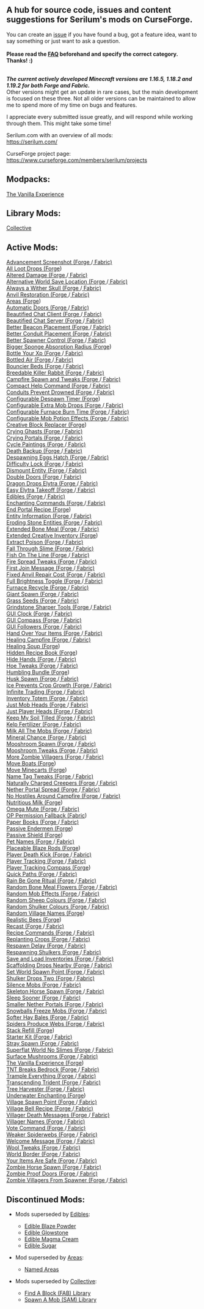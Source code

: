 ## A hub for source code, issues and content suggestions for Serilum's mods on CurseForge.
You can create an [issue](https://github.com/ricksouth/serilum-mc-mods/issues/new/choose) if you have found a bug, got a feature idea, want to say something or just want to ask a question.
<br><br>**Please read the [FAQ](https://github.com/ricksouth/serilum-mc-mods/wiki/FAQ) beforehand and specify the correct category. Thanks! :)**<br><br>

**_The current actively developed Minecraft versions are 1.16.5, 1.18.2 and 1.19.2 for both Forge and Fabric._**\
Other versions might get an update in rare cases, but the main development is focused on these three. Not all older versions can be maintained to allow me to spend more of my time on bugs and features.

I appreciate every submitted issue greatly, and will respond while working through them. This might take some time!

Serilum.com with an overview of all mods:\
 https://serilum.com/
 
CurseForge project page:\
 https://www.curseforge.com/members/serilum/projects


## Modpacks:
[The Vanilla Experience](https://curseforge.com/minecraft/modpacks/the-vanilla-experience)

## Library Mods:
[Collective](https://curseforge.com/minecraft/mc-mods/collective)

## Active Mods:
[Advancement Screenshot (Forge ](https://curseforge.com/minecraft/mc-mods/advancement-screenshot)/[ Fabric)](https://curseforge.com/minecraft/mc-mods/advancement-screenshot-fabric)\
[All Loot Drops (Forge](https://curseforge.com/minecraft/mc-mods/all-loot-drops))\
[Altered Damage (Forge ](https://curseforge.com/minecraft/mc-mods/altered-damage)/[ Fabric)](https://curseforge.com/minecraft/mc-mods/altered-damage-fabric)\
[Alternative World Save Location (Forge ](https://curseforge.com/minecraft/mc-mods/alternative-world-save-location)/[ Fabric)](https://curseforge.com/minecraft/mc-mods/alternative-world-save-location-fabric)\
[Always a Wither Skull (Forge ](https://curseforge.com/minecraft/mc-mods/always-a-wither-skull)/[ Fabric)](https://curseforge.com/minecraft/mc-mods/always-a-wither-skull-fabric)\
[Anvil Restoration (Forge ](https://curseforge.com/minecraft/mc-mods/anvil-restoration)/[ Fabric)](https://curseforge.com/minecraft/mc-mods/anvil-restoration-fabric)\
[Areas (Forge](https://curseforge.com/minecraft/mc-mods/areas))\
[Automatic Doors (Forge ](https://curseforge.com/minecraft/mc-mods/automatic-doors)/[ Fabric)](https://curseforge.com/minecraft/mc-mods/automatic-doors-fabric)\
[Beautified Chat Client (Forge ](https://curseforge.com/minecraft/mc-mods/beautified-chat-client)/[ Fabric)](https://curseforge.com/minecraft/mc-mods/beautified-chat-client-fabric)\
[Beautified Chat Server (Forge ](https://curseforge.com/minecraft/mc-mods/beautified-chat-server)/[ Fabric)](https://curseforge.com/minecraft/mc-mods/beautified-chat-server-fabric)\
[Better Beacon Placement (Forge ](https://curseforge.com/minecraft/mc-mods/better-beacon-placement)/[ Fabric)](https://curseforge.com/minecraft/mc-mods/better-beacon-placement-fabric)\
[Better Conduit Placement (Forge ](https://curseforge.com/minecraft/mc-mods/better-conduit-placement)/[ Fabric)](https://curseforge.com/minecraft/mc-mods/better-conduit-placement-fabric)\
[Better Spawner Control (Forge ](https://curseforge.com/minecraft/mc-mods/better-spawner-control)/[ Fabric)](https://curseforge.com/minecraft/mc-mods/better-spawner-control-fabric)\
[Bigger Sponge Absorption Radius (Forge](https://curseforge.com/minecraft/mc-mods/bigger-sponge-absorption-radius))\
[Bottle Your Xp (Forge ](https://curseforge.com/minecraft/mc-mods/bottle-your-xp)/[ Fabric)](https://curseforge.com/minecraft/mc-mods/bottle-your-xp-fabric)\
[Bottled Air (Forge ](https://curseforge.com/minecraft/mc-mods/bottled-air)/[ Fabric)](https://curseforge.com/minecraft/mc-mods/bottled-air-fabric)\
[Bouncier Beds (Forge ](https://curseforge.com/minecraft/mc-mods/bouncier-beds)/[ Fabric)](https://curseforge.com/minecraft/mc-mods/bouncier-beds-fabric)\
[Breedable Killer Rabbit (Forge ](https://curseforge.com/minecraft/mc-mods/breedable-killer-rabbit)/[ Fabric)](https://curseforge.com/minecraft/mc-mods/breedable-killer-rabbit-fabric)\
[Campfire Spawn and Tweaks (Forge ](https://curseforge.com/minecraft/mc-mods/campfire-spawn-and-tweaks)/[ Fabric)](https://curseforge.com/minecraft/mc-mods/campfire-spawn-and-tweaks-fabric)\
[Compact Help Command (Forge ](https://curseforge.com/minecraft/mc-mods/compact-help-command)/[ Fabric)](https://curseforge.com/minecraft/mc-mods/compact-help-command-fabric)\
[Conduits Prevent Drowned (Forge ](https://curseforge.com/minecraft/mc-mods/conduits-prevent-drowned)/[ Fabric)](https://curseforge.com/minecraft/mc-mods/conduits-prevent-drowned-fabric)\
[Configurable Despawn Timer (Forge](https://curseforge.com/minecraft/mc-mods/configurable-despawn-timer))\
[Configurable Extra Mob Drops (Forge ](https://curseforge.com/minecraft/mc-mods/configurable-extra-mob-drops)/[ Fabric)](https://curseforge.com/minecraft/mc-mods/configurable-extra-mob-drops-fabric)\
[Configurable Furnace Burn Time (Forge ](https://curseforge.com/minecraft/mc-mods/configurable-furnace-burn-time)/[ Fabric)](https://curseforge.com/minecraft/mc-mods/configurable-furnace-burn-time-fabric)\
[Configurable Mob Potion Effects (Forge ](https://curseforge.com/minecraft/mc-mods/configurable-mob-potion-effects)/[ Fabric)](https://curseforge.com/minecraft/mc-mods/configurable-mob-potion-effects-fabric)\
[Creative Block Replacer (Forge](https://curseforge.com/minecraft/mc-mods/creative-block-replacer))\
[Crying Ghasts (Forge ](https://curseforge.com/minecraft/mc-mods/crying-ghasts)/[ Fabric)](https://curseforge.com/minecraft/mc-mods/crying-ghasts-fabric)\
[Crying Portals (Forge ](https://curseforge.com/minecraft/mc-mods/crying-portals)/[ Fabric)](https://curseforge.com/minecraft/mc-mods/crying-portals-fabric)\
[Cycle Paintings (Forge ](https://curseforge.com/minecraft/mc-mods/cycle-paintings)/[ Fabric)](https://curseforge.com/minecraft/mc-mods/cycle-paintings-fabric)\
[Death Backup (Forge ](https://curseforge.com/minecraft/mc-mods/death-backup)/[ Fabric)](https://curseforge.com/minecraft/mc-mods/death-backup-fabric)\
[Despawning Eggs Hatch (Forge ](https://curseforge.com/minecraft/mc-mods/despawning-eggs-hatch)/[ Fabric)](https://curseforge.com/minecraft/mc-mods/despawning-eggs-hatch-fabric)\
[Difficulty Lock (Forge ](https://curseforge.com/minecraft/mc-mods/difficulty-lock)/[ Fabric)](https://curseforge.com/minecraft/mc-mods/difficulty-lock-fabric)\
[Dismount Entity (Forge ](https://curseforge.com/minecraft/mc-mods/dismount-entity)/[ Fabric)](https://curseforge.com/minecraft/mc-mods/dismount-entity-fabric)\
[Double Doors (Forge ](https://curseforge.com/minecraft/mc-mods/double-doors)/[ Fabric)](https://curseforge.com/minecraft/mc-mods/double-doors-fabric)\
[Dragon Drops Elytra (Forge ](https://curseforge.com/minecraft/mc-mods/dragon-drops-elytra)/[ Fabric)](https://curseforge.com/minecraft/mc-mods/dragon-drops-elytra-fabric)\
[Easy Elytra Takeoff (Forge ](https://curseforge.com/minecraft/mc-mods/easy-elytra-takeoff)/[ Fabric)](https://curseforge.com/minecraft/mc-mods/easy-elytra-takeoff-fabric)\
[Edibles (Forge ](https://curseforge.com/minecraft/mc-mods/edibles)/[ Fabric)](https://curseforge.com/minecraft/mc-mods/edibles-fabric)\
[Enchanting Commands (Forge ](https://curseforge.com/minecraft/mc-mods/enchanting-commands)/[ Fabric)](https://curseforge.com/minecraft/mc-mods/enchanting-commands-fabric)\
[End Portal Recipe (Forge](https://curseforge.com/minecraft/mc-mods/end-portal-recipe))\
[Entity Information (Forge ](https://curseforge.com/minecraft/mc-mods/entity-information)/[ Fabric)](https://curseforge.com/minecraft/mc-mods/entity-information-fabric)\
[Eroding Stone Entities (Forge ](https://curseforge.com/minecraft/mc-mods/eroding-stone-entities)/[ Fabric)](https://curseforge.com/minecraft/mc-mods/eroding-stone-entities-fabric)\
[Extended Bone Meal (Forge ](https://curseforge.com/minecraft/mc-mods/extended-bone-meal)/[ Fabric)](https://curseforge.com/minecraft/mc-mods/extended-bone-meal-fabric)\
[Extended Creative Inventory (Forge](https://curseforge.com/minecraft/mc-mods/extended-creative-inventory))\
[Extract Poison (Forge ](https://curseforge.com/minecraft/mc-mods/extract-poison)/[ Fabric)](https://curseforge.com/minecraft/mc-mods/extract-poison-fabric)\
[Fall Through Slime (Forge ](https://curseforge.com/minecraft/mc-mods/fall-through-slime)/[ Fabric)](https://curseforge.com/minecraft/mc-mods/fall-through-slime-fabric)\
[Fish On The Line (Forge ](https://curseforge.com/minecraft/mc-mods/fish-on-the-line)/[ Fabric)](https://curseforge.com/minecraft/mc-mods/fish-on-the-line-fabric)\
[Fire Spread Tweaks (Forge ](https://curseforge.com/minecraft/mc-mods/fire-spread-tweaks)/[ Fabric)](https://curseforge.com/minecraft/mc-mods/fire-spread-tweaks-fabric)\
[First Join Message (Forge ](https://curseforge.com/minecraft/mc-mods/first-join-message)/[ Fabric)](https://curseforge.com/minecraft/mc-mods/first-join-message-fabric)\
[Fixed Anvil Repair Cost (Forge ](https://curseforge.com/minecraft/mc-mods/fixed-anvil-repair-cost)/[ Fabric)](https://curseforge.com/minecraft/mc-mods/fixed-anvil-repair-cost-fabric)\
[Full Brightness Toggle (Forge ](https://curseforge.com/minecraft/mc-mods/full-brightness-toggle)/[ Fabric)](https://curseforge.com/minecraft/mc-mods/full-brightness-toggle-fabric)\
[Furnace Recycle (Forge ](https://curseforge.com/minecraft/mc-mods/furnace-recycle)/[ Fabric)](https://curseforge.com/minecraft/mc-mods/furnace-recycle-fabric)\
[Giant Spawn (Forge ](https://curseforge.com/minecraft/mc-mods/giant-spawn)/[ Fabric)](https://curseforge.com/minecraft/mc-mods/giant-spawn-fabric)\
[Grass Seeds (Forge ](https://curseforge.com/minecraft/mc-mods/grass-seeds)/[ Fabric)](https://curseforge.com/minecraft/mc-mods/grass-seeds-fabric)\
[Grindstone Sharper Tools (Forge ](https://curseforge.com/minecraft/mc-mods/grindstone-sharper-tools)/[ Fabric)](https://curseforge.com/minecraft/mc-mods/grindstone-sharper-tools-fabric)\
[GUI Clock (Forge ](https://curseforge.com/minecraft/mc-mods/gui-clock)/[ Fabric)](https://curseforge.com/minecraft/mc-mods/gui-clock-fabric-version)\
[GUI Compass (Forge ](https://curseforge.com/minecraft/mc-mods/gui-compass)/[ Fabric)](https://curseforge.com/minecraft/mc-mods/gui-compass-fabric-version)\
[GUI Followers (Forge ](https://curseforge.com/minecraft/mc-mods/gui-followers)/[ Fabric)](https://curseforge.com/minecraft/mc-mods/gui-followers-fabric)\
[Hand Over Your Items (Forge ](https://curseforge.com/minecraft/mc-mods/hand-over-your-items)/[ Fabric)](https://curseforge.com/minecraft/mc-mods/hand-over-your-items-fabric)\
[Healing Campfire (Forge ](https://curseforge.com/minecraft/mc-mods/healing-campfire)/[ Fabric)](https://curseforge.com/minecraft/mc-mods/healing-campfire-fabric)\
[Healing Soup (Forge](https://curseforge.com/minecraft/mc-mods/healing-soup))\
[Hidden Recipe Book (Forge](https://curseforge.com/minecraft/mc-mods/hidden-recipe-book))\
[Hide Hands (Forge ](https://curseforge.com/minecraft/mc-mods/hide-hands)/[ Fabric)](https://curseforge.com/minecraft/mc-mods/hide-hands-fabric)\
[Hoe Tweaks (Forge ](https://curseforge.com/minecraft/mc-mods/hoe-tweaks)/[ Fabric)](https://curseforge.com/minecraft/mc-mods/hoe-tweaks-fabric)\
[Humbling Bundle (Forge](https://curseforge.com/minecraft/mc-mods/humbling-bundle))\
[Husk Spawn (Forge ](https://curseforge.com/minecraft/mc-mods/husk-spawn)/[ Fabric)](https://curseforge.com/minecraft/mc-mods/husk-spawn-fabric)\
[Ice Prevents Crop Growth (Forge ](https://curseforge.com/minecraft/mc-mods/ice-prevents-crop-growth)/[ Fabric)](https://curseforge.com/minecraft/mc-mods/ice-prevents-crop-growth-fabric)\
[Infinite Trading (Forge ](https://curseforge.com/minecraft/mc-mods/infinite-trading)/[ Fabric)](https://curseforge.com/minecraft/mc-mods/infinite-trading-fabric)\
[Inventory Totem (Forge ](https://curseforge.com/minecraft/mc-mods/inventory-totem)/[ Fabric)](https://curseforge.com/minecraft/mc-mods/inventory-totem-fabric)\
[Just Mob Heads (Forge ](https://curseforge.com/minecraft/mc-mods/just-mob-heads)/[ Fabric)](https://curseforge.com/minecraft/mc-mods/just-mob-heads-fabric)\
[Just Player Heads (Forge ](https://curseforge.com/minecraft/mc-mods/just-player-heads)/[ Fabric)](https://curseforge.com/minecraft/mc-mods/just-player-heads-fabric)\
[Keep My Soil Tilled (Forge ](https://curseforge.com/minecraft/mc-mods/keep-my-soil-tilled)/[ Fabric)](https://curseforge.com/minecraft/mc-mods/keep-my-soil-tilled-fabric)\
[Kelp Fertilizer (Forge ](https://curseforge.com/minecraft/mc-mods/kelp-fertilizer)/[ Fabric)](https://curseforge.com/minecraft/mc-mods/kelp-fertilizer-fabric)\
[Milk All The Mobs (Forge ](https://curseforge.com/minecraft/mc-mods/milk-all-the-mobs)/[ Fabric)](https://curseforge.com/minecraft/mc-mods/milk-all-the-mobs-fabric)\
[Mineral Chance (Forge ](https://curseforge.com/minecraft/mc-mods/mineral-chance)/[ Fabric)](https://curseforge.com/minecraft/mc-mods/mineral-chance-fabric)\
[Mooshroom Spawn (Forge ](https://curseforge.com/minecraft/mc-mods/mooshroom-spawn)/[ Fabric)](https://curseforge.com/minecraft/mc-mods/mooshroom-spawn-fabric)\
[Mooshroom Tweaks (Forge ](https://curseforge.com/minecraft/mc-mods/mooshroom-tweaks)/[ Fabric)](https://curseforge.com/minecraft/mc-mods/mooshroom-tweaks-fabric)\
[More Zombie Villagers (Forge ](https://curseforge.com/minecraft/mc-mods/more-zombie-villagers)/[ Fabric)](https://curseforge.com/minecraft/mc-mods/more-zombie-villagers-fabric)\
[Move Boats (Forge](https://curseforge.com/minecraft/mc-mods/move-boats))\
[Move Minecarts (Forge](https://curseforge.com/minecraft/mc-mods/move-minecarts))\
[Name Tag Tweaks (Forge ](https://curseforge.com/minecraft/mc-mods/name-tag-tweaks)/[ Fabric)](https://curseforge.com/minecraft/mc-mods/name-tag-tweaks-fabric)\
[Naturally Charged Creepers (Forge ](https://curseforge.com/minecraft/mc-mods/naturally-charged-creepers)/[ Fabric)](https://curseforge.com/minecraft/mc-mods/naturally-charged-creepers-fabric)\
[Nether Portal Spread (Forge ](https://curseforge.com/minecraft/mc-mods/nether-portal-spread)/[ Fabric)](https://curseforge.com/minecraft/mc-mods/nether-portal-spread-fabric)\
[No Hostiles Around Campfire (Forge ](https://curseforge.com/minecraft/mc-mods/no-hostiles-around-campfire)/[ Fabric)](https://curseforge.com/minecraft/mc-mods/no-hostiles-around-campfire-fabric)\
[Nutritious Milk (Forge](https://curseforge.com/minecraft/mc-mods/nutritious-milk))\
[Omega Mute (Forge ](https://curseforge.com/minecraft/mc-mods/omega-mute)/[ Fabric)](https://curseforge.com/minecraft/mc-mods/omega-mute-fabric)\
[OP Permission Fallback (Fabric](https://curseforge.com/minecraft/mc-mods/op-permission-fallback-fabric))\
[Paper Books (Forge ](https://curseforge.com/minecraft/mc-mods/paper-books)/[ Fabric)](https://curseforge.com/minecraft/mc-mods/paper-books-fabric)\
[Passive Endermen (Forge](https://curseforge.com/minecraft/mc-mods/passive-endermen))\
[Passive Shield (Forge](https://curseforge.com/minecraft/mc-mods/passive-shield))\
[Pet Names (Forge ](https://curseforge.com/minecraft/mc-mods/pet-names)/[ Fabric)](https://curseforge.com/minecraft/mc-mods/pet-names-fabric)\
[Placeable Blaze Rods (Forge](https://curseforge.com/minecraft/mc-mods/placeable-blaze-rods))\
[Player Death Kick (Forge ](https://curseforge.com/minecraft/mc-mods/player-death-kick)/[ Fabric)](https://curseforge.com/minecraft/mc-mods/player-death-kick-fabric)\
[Player Tracking (Forge ](https://curseforge.com/minecraft/mc-mods/player-tracking)/[ Fabric)](https://curseforge.com/minecraft/mc-mods/player-tracking-fabric)\
[Player Tracking Compass (Forge](https://curseforge.com/minecraft/mc-mods/player-tracking-compass))\
[Quick Paths (Forge ](https://curseforge.com/minecraft/mc-mods/quick-paths)/[ Fabric)](https://curseforge.com/minecraft/mc-mods/quick-paths-fabric)\
[Rain Be Gone Ritual (Forge ](https://curseforge.com/minecraft/mc-mods/rain-be-gone-ritual)/[ Fabric)](https://curseforge.com/minecraft/mc-mods/rain-be-gone-ritual-fabric)\
[Random Bone Meal Flowers (Forge ](https://curseforge.com/minecraft/mc-mods/random-bone-meal-flowers)/[ Fabric)](https://curseforge.com/minecraft/mc-mods/random-bone-meal-flowers-fabric)\
[Random Mob Effects (Forge ](https://curseforge.com/minecraft/mc-mods/random-mob-effects)/[ Fabric)](https://curseforge.com/minecraft/mc-mods/random-mob-effects-fabric)\
[Random Sheep Colours (Forge ](https://curseforge.com/minecraft/mc-mods/random-sheep-colours)/[ Fabric)](https://curseforge.com/minecraft/mc-mods/random-sheep-colours-fabric)\
[Random Shulker Colours (Forge ](https://curseforge.com/minecraft/mc-mods/random-shulker-colours)/[ Fabric)](https://curseforge.com/minecraft/mc-mods/random-shulker-colours-fabric)\
[Random Village Names (Forge](https://curseforge.com/minecraft/mc-mods/random-village-names))\
[Realistic Bees (Forge](https://curseforge.com/minecraft/mc-mods/realistic-bees))\
[Recast (Forge ](https://curseforge.com/minecraft/mc-mods/recast)/[ Fabric)](https://curseforge.com/minecraft/mc-mods/recast-fabric)\
[Recipe Commands (Forge ](https://curseforge.com/minecraft/mc-mods/recipe-commands)/[ Fabric)](https://curseforge.com/minecraft/mc-mods/recipe-commands-fabric)\
[Replanting Crops (Forge ](https://curseforge.com/minecraft/mc-mods/replanting-crops)/[ Fabric)](https://curseforge.com/minecraft/mc-mods/replanting-crops-fabric)\
[Respawn Delay (Forge ](https://curseforge.com/minecraft/mc-mods/respawn-delay)/[ Fabric)](https://curseforge.com/minecraft/mc-mods/respawn-delay-fabric)\
[Respawning Shulkers (Forge ](https://curseforge.com/minecraft/mc-mods/respawning-shulkers)/[ Fabric)](https://curseforge.com/minecraft/mc-mods/respawning-shulkers-fabric)\
[Save and Load Inventories (Forge ](https://curseforge.com/minecraft/mc-mods/save-and-load-inventories)/[ Fabric)](https://curseforge.com/minecraft/mc-mods/save-and-load-inventories-fabric)\
[Scaffolding Drops Nearby (Forge ](https://curseforge.com/minecraft/mc-mods/scaffolding-drops-nearby)/[ Fabric)](https://curseforge.com/minecraft/mc-mods/scaffolding-drops-nearby-fabric)\
[Set World Spawn Point (Forge ](https://curseforge.com/minecraft/mc-mods/set-world-spawn-point)/[ Fabric)](https://curseforge.com/minecraft/mc-mods/set-world-spawn-point-fabric)\
[Shulker Drops Two (Forge ](https://curseforge.com/minecraft/mc-mods/shulker-drops-two)/[ Fabric)](https://curseforge.com/minecraft/mc-mods/shulker-drops-two-fabric)\
[Silence Mobs (Forge ](https://curseforge.com/minecraft/mc-mods/silence-mobs)/[ Fabric)](https://curseforge.com/minecraft/mc-mods/silence-mobs-fabric)\
[Skeleton Horse Spawn (Forge ](https://curseforge.com/minecraft/mc-mods/skeleton-horse-spawn)/[ Fabric)](https://curseforge.com/minecraft/mc-mods/skeleton-horse-spawn-fabric)\
[Sleep Sooner (Forge ](https://curseforge.com/minecraft/mc-mods/sleep-sooner)/[ Fabric)](https://curseforge.com/minecraft/mc-mods/sleep-sooner-fabric)\
[Smaller Nether Portals (Forge ](https://curseforge.com/minecraft/mc-mods/smaller-nether-portals)/[ Fabric)](https://curseforge.com/minecraft/mc-mods/smaller-nether-portals-fabric)\
[Snowballs Freeze Mobs (Forge ](https://curseforge.com/minecraft/mc-mods/snowballs-freeze-mobs)/[ Fabric)](https://curseforge.com/minecraft/mc-mods/snowballs-freeze-mobs-fabric)\
[Softer Hay Bales (Forge ](https://curseforge.com/minecraft/mc-mods/softer-hay-bales)/[ Fabric)](https://curseforge.com/minecraft/mc-mods/softer-hay-bales-fabric)\
[Spiders Produce Webs (Forge ](https://curseforge.com/minecraft/mc-mods/spiders-produce-webs)/[ Fabric)](https://curseforge.com/minecraft/mc-mods/spiders-produce-webs-fabric)\
[Stack Refill (Forge](https://curseforge.com/minecraft/mc-mods/stack-refill))\
[Starter Kit (Forge ](https://curseforge.com/minecraft/mc-mods/starter-kit)/[ Fabric)](https://curseforge.com/minecraft/mc-mods/starter-kit-fabric)\
[Stray Spawn (Forge ](https://curseforge.com/minecraft/mc-mods/stray-spawn)/[ Fabric)](https://curseforge.com/minecraft/mc-mods/stray-spawn-fabric)\
[Superflat World No Slimes (Forge ](https://curseforge.com/minecraft/mc-mods/superflat-world-no-slimes)/[ Fabric)](https://curseforge.com/minecraft/mc-mods/superflat-world-no-slimes-fabric)\
[Surface Mushrooms (Forge ](https://curseforge.com/minecraft/mc-mods/surface-mushrooms)/[ Fabric)](https://curseforge.com/minecraft/mc-mods/surface-mushrooms-fabric)\
[The Vanilla Experience (Forge](https://curseforge.com/minecraft/mc-mods/the-vanilla-experience))\
[TNT Breaks Bedrock (Forge ](https://curseforge.com/minecraft/mc-mods/tnt-breaks-bedrock)/[ Fabric)](https://curseforge.com/minecraft/mc-mods/tnt-breaks-bedrock-fabric)\
[Trample Everything (Forge ](https://curseforge.com/minecraft/mc-mods/trample-everything)/[ Fabric)](https://curseforge.com/minecraft/mc-mods/trample-everything-fabric)\
[Transcending Trident (Forge ](https://curseforge.com/minecraft/mc-mods/transcending-trident)/[ Fabric)](https://curseforge.com/minecraft/mc-mods/transcending-trident-fabric)\
[Tree Harvester (Forge ](https://curseforge.com/minecraft/mc-mods/tree-harvester)/[ Fabric)](https://curseforge.com/minecraft/mc-mods/tree-harvester-fabric)\
[Underwater Enchanting (Forge](https://curseforge.com/minecraft/mc-mods/underwater-enchanting))\
[Village Spawn Point (Forge ](https://curseforge.com/minecraft/mc-mods/village-spawn-point)/[ Fabric)](https://curseforge.com/minecraft/mc-mods/village-spawn-point-fabric)\
[Village Bell Recipe (Forge ](https://curseforge.com/minecraft/mc-mods/village-bell-recipe)/[ Fabric)](https://curseforge.com/minecraft/mc-mods/village-bell-recipe-fabric)\
[Villager Death Messages (Forge ](https://curseforge.com/minecraft/mc-mods/villager-death-messages)/[ Fabric)](https://curseforge.com/minecraft/mc-mods/villager-death-messages-fabric)\
[Villager Names (Forge ](https://curseforge.com/minecraft/mc-mods/villager-names)/[ Fabric)](https://curseforge.com/minecraft/mc-mods/villager-names-fabric-version)\
[Vote Command (Forge ](https://curseforge.com/minecraft/mc-mods/vote-command)/[ Fabric)](https://curseforge.com/minecraft/mc-mods/vote-command-fabric)\
[Weaker Spiderwebs (Forge ](https://curseforge.com/minecraft/mc-mods/weaker-spiderwebs)/[ Fabric)](https://curseforge.com/minecraft/mc-mods/weaker-spiderwebs-fabric)\
[Welcome Message (Forge ](https://curseforge.com/minecraft/mc-mods/welcome-message)/[ Fabric)](https://curseforge.com/minecraft/mc-mods/welcome-message-fabric)\
[Wool Tweaks (Forge ](https://curseforge.com/minecraft/mc-mods/wool-tweaks)/[ Fabric)](https://curseforge.com/minecraft/mc-mods/wool-tweaks-fabric)\
[World Border (Forge ](https://curseforge.com/minecraft/mc-mods/world-border)/[ Fabric)](https://curseforge.com/minecraft/mc-mods/world-border-fabric)\
[Your Items Are Safe (Forge ](https://curseforge.com/minecraft/mc-mods/your-items-are-safe)/[ Fabric)](https://curseforge.com/minecraft/mc-mods/your-items-are-safe-fabric)\
[Zombie Horse Spawn (Forge ](https://curseforge.com/minecraft/mc-mods/zombie-horse-spawn)/[ Fabric)](https://curseforge.com/minecraft/mc-mods/zombie-horse-spawn-fabric)\
[Zombie Proof Doors (Forge ](https://curseforge.com/minecraft/mc-mods/zombie-proof-doors)/[ Fabric)](https://curseforge.com/minecraft/mc-mods/zombie-proof-doors-fabric)\
[Zombie Villagers From Spawner (Forge ](https://curseforge.com/minecraft/mc-mods/zombie-villagers-from-spawner/)/[ Fabric)](https://curseforge.com/minecraft/mc-mods/zombie-villagers-from-spawner-fabric)

## Discontinued Mods:
- Mods superseded by [Edibles](https://curseforge.com/minecraft/mc-mods/edibles):
  - [Edible Blaze Powder](https://curseforge.com/minecraft/mc-mods/edible-blaze-powder)
  - [Edible Glowstone](https://curseforge.com/minecraft/mc-mods/edible-glowstone)
  - [Edible Magma Cream](https://curseforge.com/minecraft/mc-mods/edible-magma-cream)
  - [Edible Sugar](https://curseforge.com/minecraft/mc-mods/edible-sugar)

- Mod superseded by [Areas](https://curseforge.com/minecraft/mc-mods/areas):
  - [Named Areas](https://curseforge.com/minecraft/mc-mods/named-areas)

- Mods superseded by [Collective](https://curseforge.com/minecraft/mc-mods/collective):
  - [Find A Block (FAB) Library](https://curseforge.com/minecraft/mc-mods/fab-library)
  - [Spawn A Mob (SAM) Library](https://curseforge.com/minecraft/mc-mods/sam-library)
